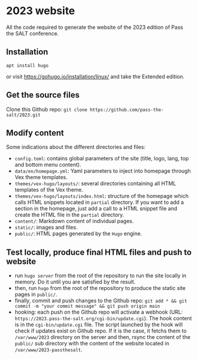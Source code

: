 # 2023 website

All the code required to generate the website of the 2023 edition of Pass the SALT conference.

## Installation

`apt install hugo`

or visit https://gohugo.io/installation/linux/ and take the Extended edition.

## Get the source files

Clone this Github repo: `git clone https://github.com/pass-the-salt/2023.git`

## Modify content

Some indications about the different directories and files:
- `config.toml`: contains global parameters of the site (title, logo, lang, top and bottom menu content).
- `data/en/homepage.yml`: Yaml parameters to inject into homepage through Vex theme templates.
- `themes/vex-hugo/layouts/`: several directories containing all HTML templates of the Vex theme.
- `themes/vex-hugo/layouts/index.html`: structure of the homepage which calls HTML snippets located in `partial` directory. If you want to add a section in the homepage, just add a call to a HTML snippet file and create the HTML file in the `partial` directory.  
- `content/`: Markdown content of individual pages.
- `static/`: images and files.
- `public/`: HTML pages generated by the `Hugo` engine.


## Test locally, produce final HTML files and push to website

- run `hugo server` from the root of the repository to run the site locally in memory. Do it until you are satisfied by the result.
- then, run `hugo` from the root of the repository to produce the static site pages in `public/`.
- finally, commit and push changes to the Github repo: `git add * && git commit -m "your commit message" && git push origin main`
- hooking: each push on the Github repo will activate a webhook (URL: `https://2023.pass-the-salt.org/cgi-bin/update.cgi`). The hook content is in the `cgi-bin/update.cgi` file. The script launched by the hook will check if updates exist on Github repo. If it is the case, it fetchs them to `/var/www/2023` directory on the server and then, rsync the content of the `public/` sub directory with the content of the website located in `/var/www/2023-passthesalt`.

